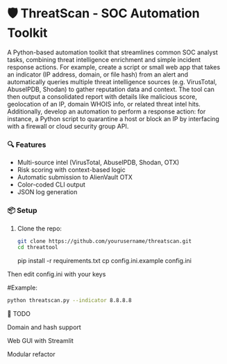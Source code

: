 # 🛡️ ThreatScan - SOC Automation Toolkit

A Python-based automation toolkit that streamlines common SOC analyst tasks, combining threat intelligence enrichment and simple incident response actions. For example, create a script or small web app that takes an indicator (IP address, domain, or file hash) from an alert and automatically queries multiple threat intelligence sources (e.g. VirusTotal, AbuseIPDB, Shodan) to gather reputation data and context​.
The tool can then output a consolidated report with details like malicious score, geolocation of an IP, domain WHOIS info, or related threat intel hits. Additionally, develop an automation to perform a response action: for instance, a Python script to quarantine a host or block an IP by interfacing with a firewall or cloud security group API.

### 🔍 Features

- Multi-source intel (VirusTotal, AbuseIPDB, Shodan, OTX)
- Risk scoring with context-based logic
- Automatic submission to AlienVault OTX
- Color-coded CLI output
- JSON log generation

### 📦 Setup

1. Clone the repo:
   ```bash
   git clone https://github.com/yourusername/threatscan.git
   cd threattool
   ```
   pip install -r requirements.txt
   cp config.ini.example config.ini

Then edit config.ini with your keys

#Example:
 ```bash
python threatscan.py --indicator 8.8.8.8
 ```
🧠 TODO

   Domain and hash support

   Web GUI with Streamlit

   Modular refactor
